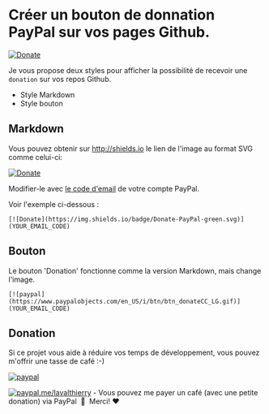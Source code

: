 # Créer un bouton de donnation PayPal sur vos pages Github.

[![Donate](https://img.shields.io/badge/Donate-PayPal-green.svg)](https://www.paypal.com/cgi-bin/webscr?cmd=_s-xclick&hosted_button_id=A8YE92K9QM7NA)

Je vous propose deux styles pour afficher la possibilité de recevoir une `donation` sur vos repos Github.

- Style Markdown
- Style bouton

## Markdown
Vous pouvez obtenir sur http://shields.io le lien de l'image au format SVG comme celui-ci:

[![Donate](https://img.shields.io/badge/Donate-PayPal-green.svg)](https://www.paypal.com/cgi-bin/webscr?cmd=_s-xclick&hosted_button_id=A8YE92K9QM7NA)

Modifier-le avec [le code d'email](https://developer.paypal.com/docs/paypal-payments-standard/integration-guide/donate-step-1/) de votre compte PayPal.

Voir l'exemple ci-dessous :
```
[![Donate](https://img.shields.io/badge/Donate-PayPal-green.svg)](YOUR_EMAIL_CODE)
```

## Bouton
Le bouton 'Donation' fonctionne comme la version Markdown, mais change l'image. 
```
[![paypal](https://www.paypalobjects.com/en_US/i/btn/btn_donateCC_LG.gif)](YOUR_EMAIL_CODE)
```

## Donation
Si ce projet vous aide à réduire vos temps de développement, vous pouvez m'offrir une tasse de café :-) 

[![paypal](https://www.paypalobjects.com/en_US/i/btn/btn_donateCC_LG.gif)](https://www.paypal.com/donate/?token=zOp2sDlE8dqTRKSn74QG3qi_fDFLXmxtuG1nNdGN-Tp1YC-U63ezuMNj7QQseIOuoweMAWxQxcIgDIbi&locale.x=US)


[![paypal.me/lavalthierry](https://ionicabizau.github.io/badges/paypal.svg)](https://paypal.me/lavalthierry?locale.x=fr_FR) - Vous pouvez me payer un café (avec une petite donation) via PayPal&nbsp;&nbsp;:tea:&nbsp;&nbsp;Merci! :heart:


